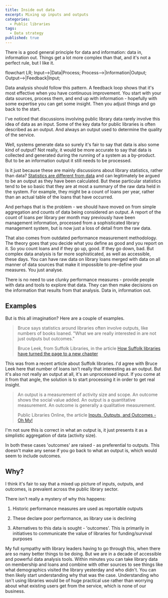 ```yaml
---
title: Inside out data
excerpt: Mixing up inputs and outputs
categories:
  - Public libraries
tags:
  - Data strategy
published: true
---
```


There is a good general principle for data and information: data in, information out. Things get a lot more complex than that, and it's not a perfect rule, but I like it.

<div class="mermaid">
flowchart LR;
  Input-->|Data|Process;
  Process-->|Information|Output;
  Output-->|Feedback|Input;
</div>

Data analysis should follow this pattern. A feedback loop shows that it's most effective when you have continuous improvement. You start with your data sources, process them, and end up with information - hopefully with some expertise you can get some insight. Then you adjust things and go back to the start.

I've noticed that discussions involving public library data rarely involve this idea of data as an input. Some of the key data for public libraries is often described as an output. And always an output used to determine the quality of the service.

Well, systems generate data so surely it's fair to say that data is also some kind of output? Not really, it would be more accurate to say that data is collected and generated during the running of a system as a by-product. But to be an information output it still needs to be processed.

Is it just because these are mainly discussions about library statistics, rather than data? [Statistics are different from data](https://libguides.lib.msu.edu/datastats) and can legitimately be argued to be an output as they have been calculated. But these particular statistics tend to be so basic that they are at most a summary of the raw data held in the system. For example, they might be a count of loans per year, rather than an actual table of the loans that have occurred.

And perhaps that is the problem - we should have moved on from simple aggregation and counts of data being considered an output. A report of the count of loans per library per month may previously have been management information, processed from a sophisticated library management system, but is now just a loss of detail from the raw data.

That also comes from outdated performance measurement methodology. The theory goes that you decide what you define as good and you report on it. So you count loans and if they go up, good. If they go down, bad. But complex data analysis is far more sophisticated, as well as accessible, these days. You can have raw data on library loans merged with data on all manner of data sources that make it impossible to pre-define your measures. You just analyse.

There is no need to use clunky performance measures - provide people with data and tools to explore that data. They can then make decisions on the information that results from that analysis. Data in, information out.

## Examples

But is this all imagination? Here are a couple of examples.

> Bruce says statistics around libraries often involve outputs, like numbers of books loaned. "What we are really interested in are not just outputs but outcomes."
>
> Bruce Leek, from Suffolk Libraries, in the article [How Suffolk libraries have turned the page to a new chapter](https://www.suffolknews.co.uk/mildenhall/how-suffolk-libraries-have-turned-the-page-to-a-new-chapter-9210820/)

This was from a recent article about Suffolk libraries. I'd agree with Bruce Leek here that number of loans isn't really that interesting as an output. But it's also not really an output at all, it's an unprocessed input. If you come at it from that angle, the solution is to start processing it in order to get real insight.

> An output is a measurement of activity size and scope. An outcome shows the social value added. An output is a quantitative measurement. An outcome is generally a qualitative measurement.
>
> Public Libraries Online, the article [Inputs, Outputs, and Outcomes - Oh My!](http://publiclibrariesonline.org/2014/12/inputs-outputs-and-outcomes-oh-my/)

I'm not sure this is correct in what an output is, it just presents it as a simplistic aggregation of data (activity size).

In both these cases 'outcomes' are raised - as preferential to outputs. This doesn't make any sense if you go back to what an output is, which would seem to include outcomes.

## Why?

I think it's fair to say that a mixed up picture of inputs, outputs, and outcomes, is prevalent across the public library sector.

There isn't really a mystery of why this happens:

1. Historic performance measures are used as reportable outputs

2. These declare poor performance, as library use is declining

3. Alternatives to this data is sought - 'outcomes'. This is primarily in initiatives to communicate the value of libraries for funding/survival purposes

My full sympathy with library leaders having to go through this, when there are so many better things to be doing. But we are in a decade of accessible and powerful data analysis tools. Within minutes you can take library data on membership and loans and combine with other sources to see things like what demographics visited the library yesterday and who didn't. You can then likely start understanding why that was the case. Understanding who isn't using libraries would be of huge practical use rather than worrying about what existing users get from the service, which is none of our business.

